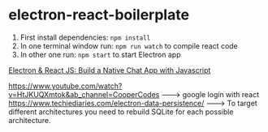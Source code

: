# electron-react-boilerplate

1. First install dependencies: `npm install` </br>
2. In one terminal window run: `npm run watch` to compile react code <br/>
3. In other one run: `npm start` to start Electron app

[Electron & React JS: Build a Native Chat App with Javascript
](https://www.udemy.com/course/electron-react-js-build-a-native-chat-app-with-javascript/?referralCode=F5BF439DB5494218B31C)

https://www.youtube.com/watch?v=HtJKUQXmtok&ab_channel=CooperCodes ---> google login with react
https://www.techiediaries.com/electron-data-persistence/ ---> To target different architectures you need to rebuild SQLite for each possible architecture.
